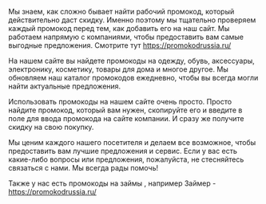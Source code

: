 Мы знаем, как сложно бывает найти рабочий промокод, который действительно даст скидку. Именно поэтому мы тщательно проверяем каждый промокод перед тем, как добавить его на наш сайт. Мы работаем напрямую с компаниями, чтобы предоставить вам самые выгодные предложения. Смотрите тут https://promokodrussia.ru/

На нашем сайте вы найдете промокоды на одежду, обувь, аксессуары, электронику, косметику, товары для дома и многое другое. Мы обновляем наш каталог промокодов ежедневно, чтобы вы всегда могли найти актуальные предложения.

Использовать промокоды на нашем сайте очень просто. Просто найдите промокод, который вам нужен, скопируйте его и введите в поле для ввода промокода на сайте компании. И сразу же получите скидку на свою покупку.

Мы ценим каждого нашего посетителя и делаем все возможное, чтобы предоставить вам лучшие предложения и сервис. Если у вас есть какие-либо вопросы или предложения, пожалуйста, не стесняйтесь связаться с нами. Мы всегда рады помочь!

Также у нас есть промокоды на займы , например Займер - https://promokodrussia.ru/
